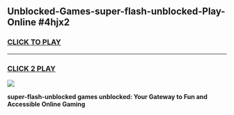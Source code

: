 
## Unblocked-Games-super-flash-unblocked-Play-Online #4hjx2
<h3>
<a href="https://news.freeplayer.one?title=super-flash-unblocked&ref=3">CLICK TO PLAY</a></h3>
<hr>

<h3>
<a href="https://news.freeplayer.one?title=super-flash-unblocked&ref=3">CLICK 2 PLAY</a>
  
</h3>

<a href="https://news.freeplayer.one?title=super-flash-unblocked&ref=3"><img src="https://clearcache.store/games.png"></a>


**super-flash-unblocked games unblocked: Your Gateway to Fun and Accessible Online Gaming**
